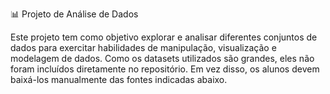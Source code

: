 📊 Projeto de Análise de Dados

Este projeto tem como objetivo explorar e analisar diferentes conjuntos de dados para exercitar habilidades de manipulação, visualização e modelagem de dados. Como os datasets utilizados são grandes, eles não foram incluídos diretamente no repositório. Em vez disso, os alunos devem baixá-los manualmente das fontes indicadas abaixo.
